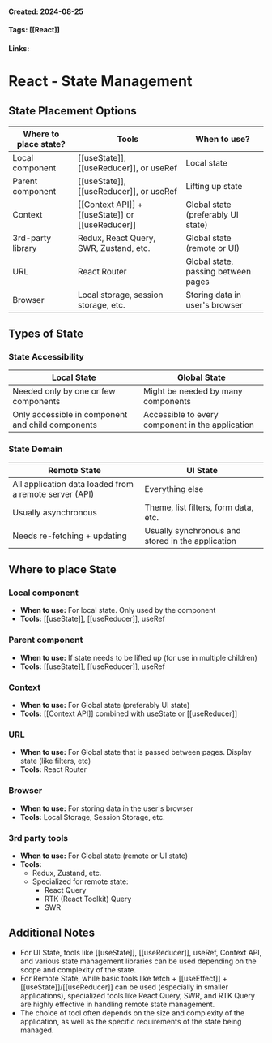 #### Created: 2024-08-25
#### Tags:  [[React]]
#### Links:

# React - State Management

## State Placement Options

| Where to place state? | Tools                                            | When to use?                        |
| --------------------- | ------------------------------------------------ | ----------------------------------- |
| Local component       | [[useState]], [[useReducer]], or useRef          | Local state                         |
| Parent component      | [[useState]], [[useReducer]], or useRef          | Lifting up state                    |
| Context               | [[Context API]] + [[useState]] or [[useReducer]] | Global state (preferably UI state)  |
| 3rd-party library     | Redux, React Query, SWR, Zustand, etc.           | Global state (remote or UI)         |
| URL                   | React Router                                     | Global state, passing between pages |
| Browser               | Local storage, session storage, etc.             | Storing data in user's browser      |
## Types of State

### State Accessibility

| Local State                                       | Global State                                     |
| ------------------------------------------------- | ------------------------------------------------ |
| Needed only by one or few components              | Might be needed by many components               |
| Only accessible in component and child components | Accessible to every component in the application |

### State Domain

| Remote State                                           | UI State                                          |
| ------------------------------------------------------ | ------------------------------------------------- |
| All application data loaded from a remote server (API) | Everything else                                   |
| Usually asynchronous                                   | Theme, list filters, form data, etc.              |
| Needs re-fetching + updating                           | Usually synchronous and stored in the application |

## Where to place State

### Local component
- **When to use:** For local state. Only used by the component
- **Tools:** [[useState]], [[useReducer]], useRef

### Parent component
- **When to use:** If state needs to be lifted up (for use in multiple children)
- **Tools:** [[useState]], [[useReducer]], useRef

### Context
- **When to use:** For Global state (preferably UI state)
- **Tools:** [[Context API]] combined with useState or [[useReducer]]

### URL
- **When to use:** For Global state that is passed between pages. Display state (like filters, etc)
- **Tools:** React Router

### Browser
- **When to use:** For storing data in the user's browser
- **Tools:** Local Storage, Session Storage, etc.

### 3rd party tools
- **When to use:** For Global state (remote or UI state)
- **Tools:**
  - Redux, Zustand, etc.
  - Specialized for remote state: 
	  - React Query 
	  - RTK (React Toolkit) Query
	  - SWR

## Additional Notes

- For UI State, tools like [[useState]], [[useReducer]], useRef, Context API, and various state management libraries can be used depending on the scope and complexity of the state.
- For Remote State, while basic tools like fetch + [[useEffect]] + [[useState]]/[[useReducer]] can be used (especially in smaller applications), specialized tools like React Query, SWR, and RTK Query are highly effective in handling remote state management.
- The choice of tool often depends on the size and complexity of the application, as well as the specific requirements of the state being managed.